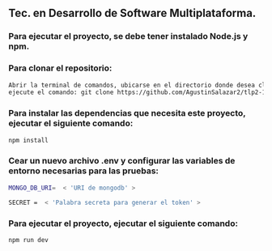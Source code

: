 ## Tec. en Desarrollo de Software Multiplataforma.

### Para ejecutar el proyecto, se debe tener instalado __Node.js__ y __npm__.

### Para clonar el repositorio:
```bash
Abrir la terminal de comandos, ubicarse en el directorio donde desea clonar el repositorio,
ejecute el comando: git clone https://github.com/AgustinSalazar2/tlp2-1er-examen-parcial.git
```

### Para instalar las dependencias que necesita este proyecto, ejecutar el siguiente comando:
```bash
npm install
```

### Cear un nuevo archivo .env y configurar las variables de entorno necesarias para las pruebas:
```bash
MONGO_DB_URI=  < 'URI de mongodb' >

SECRET =  < 'Palabra secreta para generar el token' >
```
### Para ejecutar el proyecto, ejecutar el siguiente comando:

```bash
npm run dev
```
